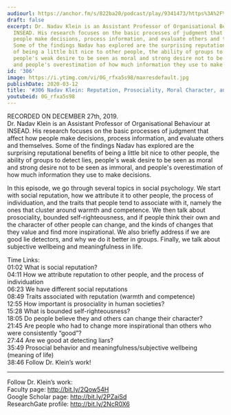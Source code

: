 ```yaml
---
audiourl: https://anchor.fm/s/822ba20/podcast/play/9341473/https%3A%2F%2Fd3ctxlq1ktw2nl.cloudfront.net%2Fproduction%2F2019-11-27%2F40950065-44100-2-d9477145c2f8c.m4a
draft: false
excerpt: Dr. Nadav Klein is an Assistant Professor of Organisational Behaviour at
  INSEAD. His research focuses on the basic processes of judgment that affect how
  people make decisions, process information, and evaluate others and themselves.
  Some of the findings Nadav has explored are the surprising reputational benefits
  of being a little bit nice to other people, the ability of groups to detect lies,
  people's weak desire to be seen as moral and strong desire not to be seen as immoral,
  and people's overestimation of how much information they use to make decisions.
id: '306'
image: https://i.ytimg.com/vi/0G_rfxa5s98/maxresdefault.jpg
publishDate: 2020-03-12
title: '#306 Nadav Klein: Reputation, Prosociality, Moral Character, and Lie Detection'
youtubeid: 0G_rfxa5s98
---
```

<div class="timelinks">

RECORDED ON DECEMBER 27th, 2019.  
Dr. Nadav Klein is an Assistant Professor of Organisational Behaviour at INSEAD. His research focuses on the basic processes of judgment that affect how people make decisions, process information, and evaluate others and themselves. Some of the findings Nadav has explored are the surprising reputational benefits of being a little bit nice to other people, the ability of groups to detect lies, people's weak desire to be seen as moral and strong desire not to be seen as immoral, and people's overestimation of how much information they use to make decisions.

In this episode, we go through several topics in social psychology. We start with social reputation, how we attribute it to other people, the process of individuation, and the traits that people tend to associate with it, namely the ones that cluster around warmth and competence. We then talk about prosociality, bounded self-righteousness, and if people think their own and the character of other people can change, and the kinds of changes that they value and find more inspirational. We also briefly address if we are good lie detectors, and why we do it better in groups. Finally, we talk about subjective wellbeing and meaningfulness in life. 

Time Links:  
<time>01:02</time> What is social reputation?  
<time>04:11</time> How we attribute reputation to other people, and the process of individuation  
<time>06:23</time> We have different social reputations   
<time>08:49</time> Traits associated with reputation (warmth and competence)  
<time>12:55</time> How important is prosociality in human societies?   
<time>15:28</time> What is bounded self-righteousness?  
<time>18:05</time> Do people believe they and others can change their character?  
<time>21:45</time> Are people who had to change more inspirational than others who were consistently “good”?  
<time>27:44</time> Are we good at detecting liars?  
<time>35:49</time> Prosocial behavior and meaningfulness/subjective wellbeing (meaning of life)  
<time>38:46</time> Follow Dr. Klein’s work!

---

Follow Dr. Klein’s work:  
Faculty page: http://bit.ly/2Qow54H  
Google Scholar page: http://bit.ly/2PZaiSd  
ResearchGate profile: http://bit.ly/2NcR0X6
</div>

